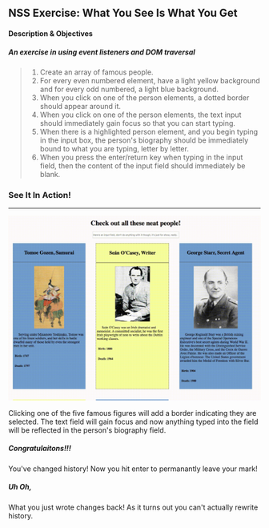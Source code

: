 ## NSS Exercise: What You See Is What You Get


#### Description & Objectives
##### An exercise in using event listeners and DOM traversal
> 1. Create an array of famous people.
> 2. For every even numbered element, have a light yellow background and for every odd numbered, a light blue background.
> 3. When you click on one of the person elements, a dotted border should appear around it.
> 4. When you click on one of the person elements, the text input should immediately gain focus so that you can start typing.
> 5. When there is a highlighted person element, and you begin typing in the input box, the person's biography should be immediately bound to what you are typing, letter by letter.
> 6. When you press the enter/return key when typing in the input field, then the content of the input field should immediately be blank.

### See It In Action!
---
![alt text][example]

Clicking one of the five famous figures will add a border indicating they are selected.
The text field will gain focus and now anything typed into the field will be reflected in the person's biography field.

##### Congratulaitons!!!
You've changed history! Now you hit enter to permanantly leave your mark!

##### Uh Oh,
What you just wrote changes back! As it turns out you can't actually rewrite history.

[example]: https://github.com/alexsanchez728/wysiwyg/blob/master/readme-images/wysisyg2Trimmed.gif "wysisyg Example gif"